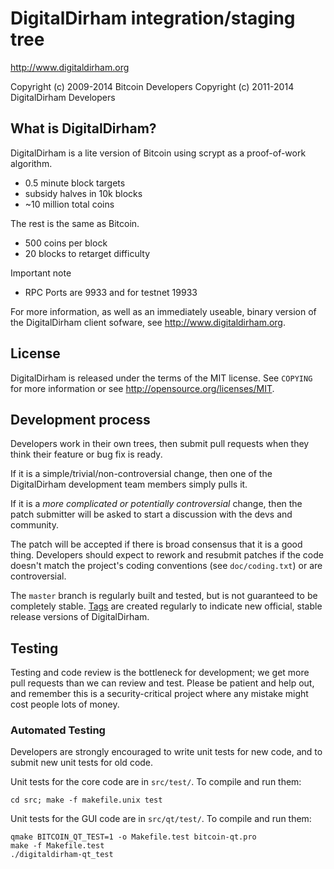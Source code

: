 DigitalDirham integration/staging tree
=======================================

http://www.digitaldirham.org

Copyright (c) 2009-2014 Bitcoin Developers
Copyright (c) 2011-2014 DigitalDirham Developers

What is DigitalDirham?
-----------------------

DigitalDirham is a lite version of Bitcoin using scrypt as a proof-of-work algorithm.
 - 0.5 minute block targets
 - subsidy halves in 10k blocks
 - ~10 million total coins

The rest is the same as Bitcoin.
 - 500 coins per block
 - 20 blocks to retarget difficulty

Important note
 - RPC Ports are 9933 and for testnet 19933

For more information, as well as an immediately useable, binary version of
the DigitalDirham client sofware, see http://www.digitaldirham.org.

License
-------

DigitalDirham is released under the terms of the MIT license. See `COPYING` for more
information or see http://opensource.org/licenses/MIT.

Development process
-------------------

Developers work in their own trees, then submit pull requests when they think
their feature or bug fix is ready.

If it is a simple/trivial/non-controversial change, then one of the DigitalDirham
development team members simply pulls it.

If it is a *more complicated or potentially controversial* change, then the patch
submitter will be asked to start a discussion with the devs and community.

The patch will be accepted if there is broad consensus that it is a good thing.
Developers should expect to rework and resubmit patches if the code doesn't
match the project's coding conventions (see `doc/coding.txt`) or are
controversial.

The `master` branch is regularly built and tested, but is not guaranteed to be
completely stable. [Tags](https://github.com/digitaldirham-project/digitaldirham/tags) are created
regularly to indicate new official, stable release versions of DigitalDirham.

Testing
-------

Testing and code review is the bottleneck for development; we get more pull
requests than we can review and test. Please be patient and help out, and
remember this is a security-critical project where any mistake might cost people
lots of money.

### Automated Testing

Developers are strongly encouraged to write unit tests for new code, and to
submit new unit tests for old code.

Unit tests for the core code are in `src/test/`. To compile and run them:

    cd src; make -f makefile.unix test

Unit tests for the GUI code are in `src/qt/test/`. To compile and run them:

    qmake BITCOIN_QT_TEST=1 -o Makefile.test bitcoin-qt.pro
    make -f Makefile.test
    ./digitaldirham-qt_test

